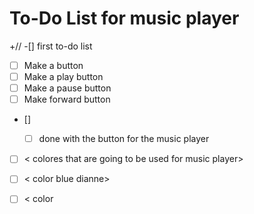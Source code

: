 # To-Do List for music player
+//
-[] first to-do list
- [ ] Make a button
- [ ] Make a play button  
- [ ] Make a pause button
- [ ] Make forward button 
- []<make rewind>
  -[ ] done with the button for the music player 
- [ ] < colores that are going to be used for music player>
- [ ] < color blue dianne>
- [ ] < color 

